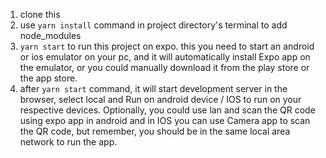 1. clone this
2. use `yarn install` command in project directory's terminal to add node_modules
3. `yarn start` to run this project on expo. this you need to start an android or ios emulator on your pc, and it will automatically install Expo app on the emulator, or you could manually download it from the play store or the app store.
4. after `yarn start` command, it will start development server in the browser, select local and Run on android device / IOS to run on your respective devices. Optionally, you could use lan and scan the QR code using expo app in android and in IOS you can use Camera app to scan the QR code, but remember, you should be in the same local area network to run the app.
